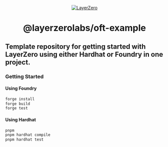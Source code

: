<p align="center">
  <a href="https://layerzero.network">
    <img alt="LayerZero" style="max-width: 500px" src="https://d3a2dpnnrypp5h.cloudfront.net/bridge-app/lz.png"/>
  </a>
</p>

<h1 align="center">@layerzerolabs/oft-example</h1>

## Template repository for getting started with LayerZero using either Hardhat or Foundry in one project.

### Getting Started

#### Using Foundry

```bash
forge install
forge build
forge test
```

#### Using Hardhat

```bash
pnpm
pnpm hardhat compile
pnpm hardhat test
```
